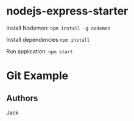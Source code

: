 # nodejs-express-starter

Install Nodemon: `npm install -g nodemon`

Install dependencies `npm install`

Run application: `npm start`

# Git Example
## Authors
Jack
